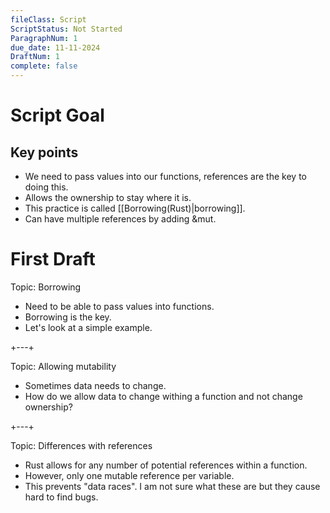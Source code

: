 ```yaml
---
fileClass: Script
ScriptStatus: Not Started
ParagraphNum: 1
due_date: 11-11-2024
DraftNum: 1
complete: false
---
```

# Script Goal

## Key points
- We need to pass values into our functions, references are the key to doing this. 
- Allows the ownership to stay where it is.
- This practice is called [[Borrowing(Rust)|borrowing]].
- Can have multiple references by adding &mut.


# First Draft
Topic: Borrowing
- Need to be able to pass values into functions.
- Borrowing is the key.
- Let's look at a simple example.



+---+

Topic: Allowing mutability

- Sometimes data needs to change.
- How do we allow data to change withing a function and not change ownership?

+---+

Topic: Differences with references
- Rust allows for any number of potential references within a function.
- However, only one mutable reference per variable.
- This prevents "data races". I am not sure what these are but they cause hard to find bugs.